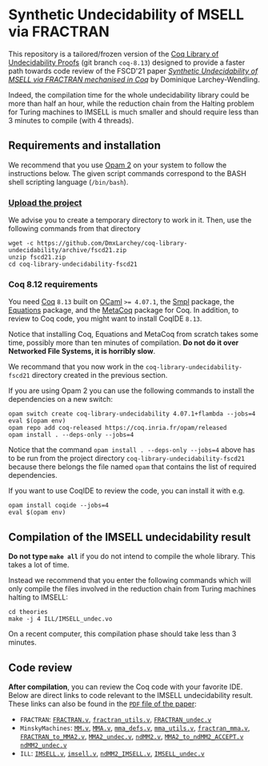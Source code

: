 # Synthetic Undecidability of MSELL via FRACTRAN

This repository is a tailored/frozen version of the [Coq Library of Undecidability Proofs](https://github.com/uds-psl/coq-library-undecidability)
(git branch `coq-8.13`) designed to provide a faster path towards code review of the FSCD'21 paper 
[_Synthetic Undecidability of MSELL via FRACTRAN mechanised in Coq_](https://www.loria.fr/~larchey/papers/fscd21.pdf)
by Dominique Larchey-Wendling.

Indeed, the compilation time for the whole undecidability library could be more 
than half an hour, while the reduction chain from the Halting problem for Turing 
machines to IMSELL is much smaller and should require less than 3 minutes to compile
(with 4 threads).

## Requirements and installation

We recommend that you use [Opam 2](https://opam.ocaml.org/) on your system to follow the instructions below.
The given script commands correspond to the BASH shell scripting language (`/bin/bash`).

### [Upload the project](https://github.com/coq-library-undecidability/archive/FSCD-2021.zip)

We advise you to create a temporary directory to work in it. Then, use the following commands
from that directory

```
wget -c https://github.com/DmxLarchey/coq-library-undecidability/archive/fscd21.zip
unzip fscd21.zip 
cd coq-library-undecidability-fscd21
```

### Coq 8.12 requirements

You need [Coq](https://coq.inria.fr/) `8.13` built on [OCaml](https://ocaml.org/) `>= 4.07.1`, the [Smpl](https://github.com/uds-psl/smpl) package, the [Equations](https://mattam82.github.io/Coq-Equations/) package, and the [MetaCoq](https://metacoq.github.io/metacoq/) package for Coq. In addition, to review to Coq code, you might want to install CoqIDE `8.13`.

Notice that installing Coq, Equations and MetaCoq from scratch takes some time, possibly more than ten minutes of compilation. **Do not do it over Networked File Systems, it
is horribly slow**.

We recommand that you now work in the `coq-library-undecidability-fscd21` directory created in the 
previous section.

If you are using Opam 2 you can use the following commands to install the dependencies on a new switch:

```
opam switch create coq-library-undecidability 4.07.1+flambda --jobs=4
eval $(opam env)
opam repo add coq-released https://coq.inria.fr/opam/released
opam install . --deps-only --jobs=4
```

Notice that the command `opam install . --deps-only --jobs=4` above has to be run from the
project directory `coq-library-undecidability-fscd21` because there belongs the
file named `opam` that contains the list of required dependencies.

If you want to use CoqIDE to review the code, you can install it with e.g.

```
opam install coqide --jobs=4
eval $(opam env)
```

## Compilation of the IMSELL undecidability result

**Do not type `make all`** if you do not intend to compile the whole library. This takes a lot of time.

Instead we recommend that you enter the following commands
which will only compile the files involved in the
reduction chain from Turing machines halting to IMSELL:

```
cd theories
make -j 4 ILL/IMSELL_undec.vo
```

On a recent computer, this compilation phase should take less than 3 minutes.

## Code review

**After compilation**, you can review the Coq code with your favorite IDE. 
Below are direct links to code relevant to the IMSELL undecidability result.
These links can also be found in the [`PDF` file of the paper](https://www.loria.fr/~larchey/papers/fscd21.pdf):

- `FRACTRAN`: [`FRACTRAN.v`](theories/FRACTRAN/FRACTRAN.v), 
[`fractran_utils.v`](theories/FRACTRAN/FRACTRAN/fractran_utils.v), 
[`FRACTRAN_undec.v`](theories/FRACTRAN/FRACTRAN_undec.v)
- `MinskyMachines`: [`MM.v`](theories/MinskyMachines/MM.v), 
[`MMA.v`](theories/MinskyMachines/MMA.v), 
[`mma_defs.v`](theories/MinskyMachines/MMA/mma_defs.v), 
[`mma_utils.v`](theories/MinskyMachines/MMA/mma_utils.v),
[`fractran_mma.v`](theories/MinskyMachines/MMA/fractran_mma.v),
[`FRACTRAN_to_MMA2.v`](theories/MinskyMachines/Reductions/FRACTRAN_to_MMA2.v),
[`MMA2_undec.v`](theories/MinskyMachines/MMA2_undec.v),
[`ndMM2.v`](theories/MinskyMachines/ndMM2.v),
[`MMA2_to_ndMM2_ACCEPT.v`](theories/MinskyMachines/Reductions/MMA2_to_ndMM2_ACCEPT.v)
[`ndMM2_undec.v`](theories/MinskyMachines/ndMM2_undec.v)
- `ILL`: [`IMSELL.v`](theories/ILL/IMSELL.v), 
[`imsell.v`](theories/ILL/Ll/imsell.v), 
[`ndMM2_IMSELL.v`](theories/ILL/Reductions/ndMM2_IMSELL.v), 
[`IMSELL_undec.v`](theories/ILL/IMSELL_undec.v)









